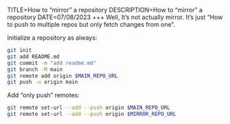 TITLE=How to “mirror” a repository
DESCRIPTION=How to “mirror” a repository
DATE=07/08/2023
+++
Well, It’s not actually mirror. It’s just “How to push to
multiple repos but only fetch changes from one”.

Initialize a repository as always:

```bash
git init
git add README.md
git commit -m "add readme.md"
git branch -M main
git remote add origin $MAIN_REPO_URL
git push -u origin main
```

Add “only push” remotes:

```bash
git remote set-url --add --push origin $MAIN_REPO_URL
git remote set-url --add --push origin $MIRROR_REPO_URL
```